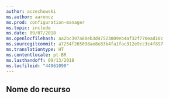 ```yaml
---
author: aczechowski
ms.author: aaroncz
ms.prod: configuration-manager
ms.topic: include
ms.date: 09/07/2018
ms.openlocfilehash: aa2bc397a80eb3d47523009eb4af32f770ead10c
ms.sourcegitcommit: a7254f265098ae8e83b4fa1fac312e9cc3c4f897
ms.translationtype: HT
ms.contentlocale: pt-BR
ms.lasthandoff: 09/13/2018
ms.locfileid: "44961090"
---
```

## <a name="bkmk_anchor"></a> Nome do recurso
<!--TFSid-->